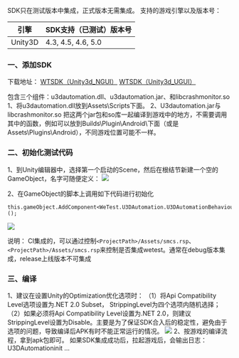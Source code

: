 SDK只在测试版本中集成，正式版本无需集成。
支持的游戏引擎以及版本号：

| 引擎 | SDK支持（已测试）版本号 |
|---------|---------|
| Unity3D | 4.3, 4.5, 4.6, 5.0 |


### 一、添加SDK
下载地址：
[WTSDK（Unity3d_NGUI）](http://cdn.wetest.qq.com/com/c/wetest_unity_ngui.zip)
[ WTSDK（Unity3d_UGUI）](http://cdn.wetest.qq.com/com/c/wetest_unity_ugui.zip)

包含三个组件：u3dautomation.dll、u3dautomation.jar、和libcrashmonitor.so
1、将u3dautomation.dll放到Assets\Scripts下面。
2、U3dautomation.jar与libcrashmonitor.so
把这两个jar包和so库一起编译到游戏中的地方，不需要调用其中的函数，例如可以放到Builds\Plugin\Android\下面（或是Assets\Plugins\Android），不同游戏位置可能不一样。

### 二、初始化测试代码

1、到Unity编辑器中，选择第一个启动的Scene，然后在根结节新建一个空的GameObject，名字可随便定义：
![](https://mccdn.qcloud.com/static/img/fdfc5c5723c16357ac799901a434122c/image.png)

2、在GameObject的脚本上调用如下代码进行初始化
```
this.gameObject.AddComponent<WeTest.U3DAutomation.U3DAutomationBehaviour>();
```

![](https://mccdn.qcloud.com/static/img/c518efef239143c4b081e97c841d84c5/image.png)

说明：
CI集成的，可以通过控制`<ProjectPath>/Assets/smcs.rsp`、`<ProjectPath>/Assets/smcs.rsp`来控制是否集成wetest。通常在debug版本集成，release上线版本不可集成

### 三、编译

1、建议在设置Unity的Optimization优化选项时：
（1）将Api Compatibility Level选项设置为.NET 2.0 Subset， StrippingLevel为四个选项内随机选择；
（2）如果必须将Api Compatibility Level设置为.NET 2.0，则建议StrippingLevel设置为Disable。主要是为了保证SDK合入后的稳定性，避免由于选项的问题，导致编译后APK有时不能正常运行的情况。
![](https://mccdn.qcloud.com/static/img/eaa495316efa58a2aa16bcebb3e5ba6e/image.png)
2、按游戏的编译流程，拿到apk包即可。 
 如果SDK集成成功后，拉起游戏后，会输出日志：U3DAutomationinit ... 




